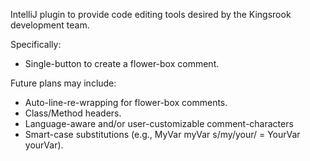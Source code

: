IntelliJ plugin to provide code editing tools desired by the Kingsrook development team.

Specifically:
- Single-button to create a flower-box comment.

Future plans may include:
- Auto-line-re-wrapping for flower-box comments.
- Class/Method headers.
- Language-aware and/or user-customizable comment-characters
- Smart-case substitutions (e.g., MyVar myVar s/my/your/ = YourVar yourVar).

